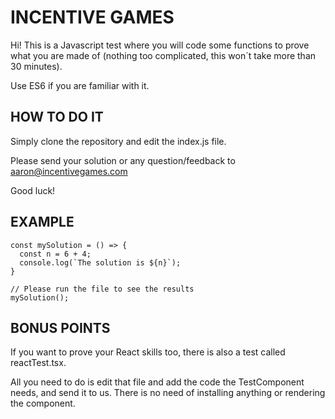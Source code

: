 # INCENTIVE GAMES

Hi! This is a Javascript test where you will code some functions to prove what you are made of (nothing too complicated, this won´t take more than 30 minutes).

Use ES6 if you are familiar with it.

## HOW TO DO IT

Simply clone the repository and edit the index.js file. 

Please send your solution or any question/feedback to aaron@incentivegames.com

Good luck!

## EXAMPLE

```
const mySolution = () => {
  const n = 6 + 4;
  console.log(`The solution is ${n}`);
}

// Please run the file to see the results
mySolution();
```

## BONUS POINTS

If you want to prove your React skills too, there is also a test called reactTest.tsx.

All you need to do is edit that file and add the code the TestComponent needs, and send it to us. There is no need of installing anything or rendering the component.

